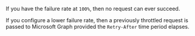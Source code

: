 If you have the failure rate at `100%`, then no request can ever succeed. 

If you configure a lower failure rate, then a previously throttled request is passed to Microsoft Graph provided the `Retry-After` time period elapses.
